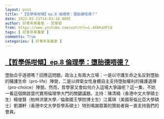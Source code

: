 ```yaml
---
layout: post
title: "【哲學係咁傾】ep.8 倫理學：墮胎德唔德？"
date: 2022-03-21T14:03:18.000Z
author: 好青年荼毒室 - 哲學部
from: https://www.youtube.com/watch?v=L-4XbKabPiQ
tags: [ 好青年荼毒室 ]
comments: True
categories: [ 好青年荼毒室 ]
---
```

<!--1647871398000-->
[【哲學係咁傾】ep.8 倫理學：墮胎德唔德？](https://www.youtube.com/watch?v=L-4XbKabPiQ)
------

<div>
墮胎合乎道德嗎？回應這問題，政治上有兩大立場：一是以守護生命之名反對墮胎的擁護生命（pro-life）陣營，二是以捍衛女性身體自主支持墮胎權利的擁護選擇（pro-choice）陣營。然而，哲學家又會如何介入這場大爭論呢？這一集，不妨一看這個開啟當代實用倫理學大門的關鍵議題。主持：陳清楠（香港中文大學碩士生）楊俊賢（柏林洪堡大學／倫敦國王學院博士生）江萬琪（美國哥倫比亞大學碩士）劉灝軒（香港中文大學哲學系碩士）特別鳴謝眾籌的贊助者與一直支持我們的會員。
</div>
